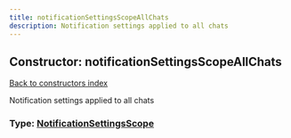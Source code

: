 ```yaml
---
title: notificationSettingsScopeAllChats
description: Notification settings applied to all chats
---
```

## Constructor: notificationSettingsScopeAllChats  
[Back to constructors index](index.md)



Notification settings applied to all chats




### Type: [NotificationSettingsScope](../types/NotificationSettingsScope.md)


